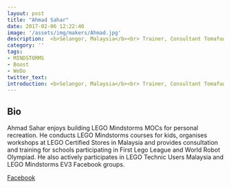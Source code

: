 ```yaml
---
layout: post
title: "Ahmad Sahar"
date: 2017-02-06 12:22:40
image: '/assets/img/makers/Ahmad.jpg'
description:  <b>Selangor, Malaysia</b><br> Trainer, Consultant Tomafuwi Productions
category: ''
tags:
- MINDSTORMS
- Boost
- WeDo
twitter_text:
introduction: <b>Selangor, Malaysia</b><br> Trainer, Consultant Tomafuwi Productions
---
```




## Bio


Ahmad Sahar enjoys building LEGO Mindstorms MOCs for personal recreation. He conducts LEGO Mindstorms courses for kids, organises workshops at LEGO Certified Stores in Malaysia and provides consultation and training for schools participating in First Lego League and World Robot Olympiad. He also actively participates in LEGO Technic Users Malaysia and LEGO Mindstorms EV3 Facebook groups.

[Facebook](https://www.facebook.com/tomafuwi)
